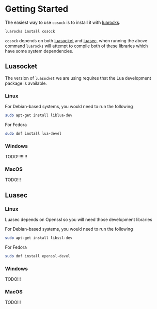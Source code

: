 # Getting Started

The easiest way to use `cosock` is to install it with [luarocks](https://luarocks.org).

```sh
luarocks install cosock
```

`cosock` depends on both [luasocket](https://github.com/lunarmodules/luasocket)
and [luasec](https://github.com/brunoos/luasec), when running the above command
`luarocks` will attempt to compile both of these libraries which have some system
dependencies.


## Luasocket

The version of `luasocket` we are using requires that the Lua development package is
available. 

### Linux

For Debian-based systems, you would need to run the following

```sh
sudo apt-get install liblua-dev
```

For Fedora 

```sh
sudo dnf install lua-devel
```

### Windows

TODO!!!!!!!!

### MacOS

TODO!!!

## Luasec

### Linux

Luasec depends on Openssl so you will need those development libraries

For Debian-based systems, you would need to run the following

```sh
sudo apt-get install libssl-dev
```

For Fedora 

```sh
sudo dnf install openssl-devel
```
### Windows

TODO!!!

### MacOS

TODO!!!
